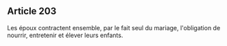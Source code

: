 Article 203
----
Les époux contractent ensemble, par le fait seul du mariage, l'obligation de
nourrir, entretenir et élever leurs enfants.
